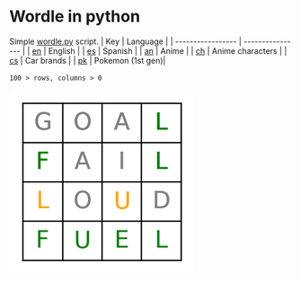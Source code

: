 # Wordle in python
Simple [wordle.py](wordle.py) script.
| Key               | Language         |
| ----------------- | ---------------- |
| [en](lang/en.txt) | English          |
| [es](lang/es.txt) | Spanish          |
| [an](lang/an.txt) | Anime            |
| [ch](lang/ch.txt) | Anime characters |
| [cs](lang/cs.txt) | Car brands       |
| [pk](lang/pk.txt) | Pokemon (1st gen)|
```
100 > rows, columns > 0
```
![screenshot](screenshot.png)
